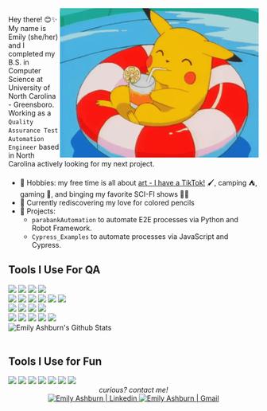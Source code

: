 <img align='right' src="https://github.com/emilyashburn/emilyashburn/blob/main/pikachu-swimming-pool.gif" style="width: 400px;"/>

Hey there! 😊✨ My name is Emily (she/her) and I completed my B.S. in Computer Science at University of North Carolina - Greensboro. Working as a ```Quality Assurance Test Automation Engineer``` based in North Carolina actively looking for my next project. 


- 🎨 Hobbies: my free time is all about [art - I have a TikTok!](https://www.tiktok.com/@winfieid99) 🖌️, camping ⛺, gaming 👾, and binging my favorite SCI-FI shows 👩‍🚀
- 🌱 Currently rediscovering my love for colored pencils 
- 🤖 Projects:
  - ```parabankAutomation``` to automate E2E processes via Python and Robot Framework.
  - ```Cypress_Examples``` to automate processes via JavaScript and Cypress. 
## Tools I Use For QA
<div>
<img src="https://img.shields.io/badge/Python-FFD43B?style=for-the-badge&logo=python&logoColor=blue">
<img src="https://img.shields.io/badge/Robot%20Framework-000000?style=for-the-badge&logo=robot-framework&logoColor=white">
<img src="https://img.shields.io/badge/Pandas-2C2D72?style=for-the-badge&logo=pandas&logoColor=white">
<img src="https://img.shields.io/badge/Selenium-43B02A?style=for-the-badge&logo=Selenium&logoColor=white">
<br>
<img src="https://img.shields.io/badge/javascript%20-%23323330.svg?&style=for-the-badge&logo=javascript&logoColor=%23F7DF1E">
<img src="https://img.shields.io/badge/-cypress-%23E5E5E5?style=for-the-badge&logo=cypress&logoColor=058a5e">
<img src="https://img.shields.io/badge/-mocha-%238D6748?style=for-the-badge&logo=mocha&logoColor=white">
<img src="https://img.shields.io/badge/jquery-%230769AD.svg?style=for-the-badge&logo=jquery&logoColor=white">
<img src="https://img.shields.io/badge/html5%20-%23E34F26.svg?&style=for-the-badge&logo=html5&logoColor=white">
<img src="https://img.shields.io/badge/css3-%231572B6.svg?style=for-the-badge&logo=css3&logoColor=white">
<br>
<img src="https://img.shields.io/badge/Sourcetree-0052CC?style=for-the-badge&logo=Sourcetree&logoColor=white">
<img src="https://img.shields.io/badge/Bitbucket-0747a6?style=for-the-badge&logo=bitbucket&logoColor=white">
<img src="https://img.shields.io/badge/Trello-0052CC?style=for-the-badge&logo=trello&logoColor=white">
<img src="https://img.shields.io/badge/Jira-0052CC?style=for-the-badge&logo=Jira&logoColor=white">
<br>
<img src="https://img.shields.io/badge/Notepad++-90E59A.svg?style=for-the-badge&logo=notepad%2B%2B&logoColor=black">    
<img src="https://img.shields.io/badge/PyCharm-000000.svg?&style=for-the-badge&logo=PyCharm&logoColor=white">
<img src="https://img.shields.io/badge/Postman-FF6C37?style=for-the-badge&logo=Postman&logoColor=white">
<img src="https://img.shields.io/badge/Powershell-2CA5E0?style=for-the-badge&logo=powershell&logoColor=white">
<img src="https://img.shields.io/badge/conda-342B029.svg?&style=for-the-badge&logo=anaconda&logoColor=white">
</div>

<img align="center" src="https://github-readme-stats.vercel.app/api?username=emilyashburn&&show_icons=true&theme=radical" alt="Emily Ashburn's Github Stats">
<br>
<br>

## Tools I Use for Fun
<div>
<img src="https://img.shields.io/badge/Adobe%20after%20affects-CF96FD?style=for-the-badge&logo=Adobe%20after%20effects&logoColor=393665">
<img src="https://img.shields.io/badge/Adobe%20Illustrator-FF9A00?style=for-the-badge&logo=adobe%20illustrator&logoColor=white">
<img src="https://img.shields.io/badge/Adobe%20InDesign-FF3366?style=for-the-badge&logo=Adobe%20InDesign&logoColor=white">
<img src="https://img.shields.io/badge/Adobe%20Photoshop-31A8FF?style=for-the-badge&logo=Adobe%20Photoshop&logoColor=black">
<img src="https://img.shields.io/badge/Adobe%20Premiere%20Pro-9999FF?style=for-the-badge&logo=Adobe%20Premiere%20Pro&logoColor=white">
<img src="https://img.shields.io/badge/gimp-5C5543?style=for-the-badge&logo=gimp&logoColor=white">
<img src="https://img.shields.io/badge/Udemy-EC5252?style=for-the-badge&logo=Udemy&logoColor=white">
</div>



<div align="center">
<i>curious? contact me!</i>
<br>
<a href="https://www.linkedin.com/in/emily-ashburn-562016180/">
    <img alt="Emily Ashburn | Linkedin" width="24px" src="https://github.com/TheDudeThatCode/TheDudeThatCode/blob/master/Assets/Linkedin.svg" />
</a>
<a href="mailto:enashburn99@gmail.com">
    <img alt="Emily Ashburn | Gmail" width="26px" src="https://github.com/TheDudeThatCode/TheDudeThatCode/blob/master/Assets/Gmail.svg" />
</a>
</div>
